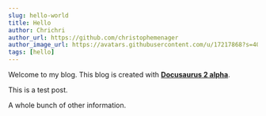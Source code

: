 ```yaml
---
slug: hello-world
title: Hello
author: Chrichri
author_url: https://github.com/christophemenager
author_image_url: https://avatars.githubusercontent.com/u/17217868?s=400&u=4c0ead74e1a561ab95a75153619f14637aab91a8&v=4
tags: [hello]
---
```


Welcome to my blog. This blog is created with [**Docusaurus 2 alpha**](https://v2.docusaurus.io/).

<!--truncate-->

This is a test post.

A whole bunch of other information.
